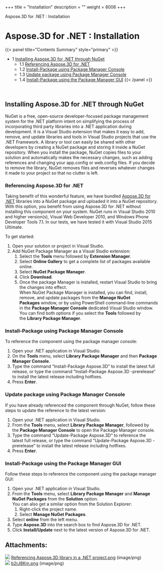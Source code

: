 +++
title = "Installation" 
description = "" 
weight = 8006 
+++

Aspose.3D for .NET : Installation  

# Aspose.3D for .NET : Installation


{{< panel title="Contents Summary" style="primary" >}}
*   1 [Installing Aspose.3D for .NET through NuGet](#Installation-InstallingAspose.3Dfor.NETthroughNuGet)
    *   1.1 [Referencing Aspose.3D for .NET](#Installation-ReferencingAspose.3Dfor.NET)
    *   1.2 [Install-Package using Package Manager Console](#Installation-Install-PackageusingPackageManagerConsole)
    *   1.3 [Update package using Package Manager Console](#Installation-UpdatepackageusingPackageManagerConsole)
    *   1.4 [Install-Package using the Package Manager GUI](#Installation-Install-PackageusingthePackageManagerGUI)
{{< /panel >}}
 

 

## Installing Aspose.3D for .NET through NuGet

NuGet is a free, open-source developer-focused package management system for the .NET platform intent on simplifying the process of incorporating third party libraries into a .NET application during development. It is a Visual Studio extension that makes it easy to add, remove, and update libraries and tools in Visual Studio projects that use the .NET Framework. A library or tool can easily be shared with other developers by creating a NuGet package and storing it inside a NuGet repository. When you install the package, NuGet copies files to your solution and automatically makes the necessary changes, such as adding references and changing your app.config or web.config files. If you decide to remove the library, NuGet removes files and reverses whatever changes it made to your project so that no clutter is left.

### Referencing Aspose.3D for .NET

Taking benefit of this wonderful feature, we have bundled [Aspose.3D for .NET](https://www.nuget.org/packages/Aspose.3D) libraries into a NuGet package and uploaded it into a NuGet repository. With this option, you benefit from using Aspose.3D for .NET without installing this component on your system. NuGet runs in Visual Studio 2010 and higher version(s), Visual Web Developer 2010, and Windows Phone Developer Tools 7.1. In our tests, we have tested it with Visual Studio 2015 Ultimate.

To get started:

1.  Open your solution or project in Visual Studio.
2.  Add NuGet Package Manager as a Visual Studio extension:
    1.  Select the **Tools** menu followed by **Extension Manager**.
    2.  Select **Online Gallery** to get a complete list of packages available online.
    3.  Select **NuGet Package Manager**.
    4.  Click **Download**.
    5.  Once the package Manager is installed, restart Visual Studio to bring the changes into effect.   
        When NuGet Package Manager is installed, you can find, install, remove, and update packages from the **Manage NuGet Packages** window, or by using PowerShell command-line commands in the **Package Manager Console** dedicated Visual Studio window. You can find both options if you select the **Tools** followed by the **Library Package Manager**.

### Install-Package using Package Manager Console

To reference the component using the package manager console:

1.  Open your .NET application in Visual Studio.
2.  On the **Tools** menu, select **Library Package Manager** and then **Package Manager Console**.
3.  Type the command “Install-Package Aspose.3D” to install the latest full release, or type the command “Install-Package Aspose.3D -prerelease” to install the latest release including hotfixes.
4.  Press **Enter**.

### Update package using Package Manager Console

If you have already referenced the component through NuGet, follow these steps to update the reference to the latest version:

1.  Open your .NET application in Visual Studio.
2.  From the **Tools** menu, select **Library Package Manager**, followed by the **Package Manager Console** to open the Package Manager console.
3.  Type the command “Update-Package Aspose.3D” to reference the latest full release, or type the command “Update-Package Aspose.3D -prerelease” to install the latest release including hotfixes.
4.  Press **Enter**.

### Install-Package using the Package Manager GUI

Follow these steps to reference the component using the package manager GUI:

1.  Open your .NET application in Visual Studio.
2.  From the **Tools** menu, select **Library Package Manager** and **Manage NuGet Packages** from the **Solution** option.   
    You can also get a similar option from the Solution Explorer:
    1.  Right-click the project name.
    2.  Select **Manage NuGet Packages**.
3.  Select **online** from the left menu.
4.  Type **Aspose.3D** into the search box to find Aspose.3D for .NET.
5.  Click **Install/Update** next to the latest version of Aspose.3D for .NET.

## Attachments:

![](https://docs2.aspose.com/3d/net/images/icons/bullet_blue.gif) [Referencing Aspose.3D library in a .NET project.png](https://docs2.aspose.com/3d/net/attachments/19923690/20119563.png) (image/png)  
![](https://docs2.aspose.com/3d/net/images/icons/bullet_blue.gif) [b2rJ8Km.png](https://docs2.aspose.com/3d/net/attachments/19923690/20119553.png) (image/png)  

